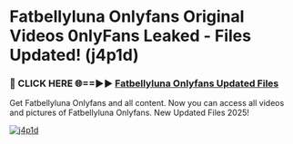 # Fatbellyluna Onlyfans Original Videos 0nlyFans Leaked - Files Updated! (j4p1d)

<h3>🔴 CLICK HERE 🌐==►► <a href="https://tinyurl.com/2m67pmp6" rel="nofollow">Fatbellyluna Onlyfans Updated Files</a></h3>

Get Fatbellyluna Onlyfans and all content. Now you can access all videos and pictures of Fatbellyluna Onlyfans. New Updated Files 2025!

[![j4p1d](https://i.imgur.com/H4QAA4z.gif)](https://tinyurl.com/2m67pmp6)